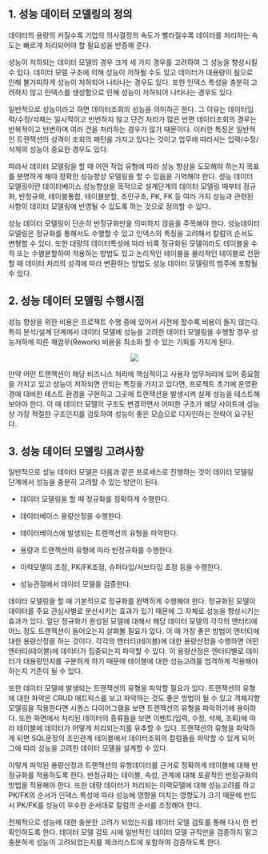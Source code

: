 ## 1. 성능 데이터 모델링의 정의

데이터의 용량의 커질수록 기업의 의사결정의 속도가 빨라질수록 데이터를 처리하는 속도는 빠르게 처리되어야 할 필요성을 반증해 준다.

성능이 저하되는 데이터 모델의 경우 크게 세 가지 경우를 고려하여 그 성능을 향상시킬 수 있다. 데이터 모델 구조에 의해 성능이 저하될 수도 있고 데이터가 대용량이 됨으로 인해 불가피하게 성능이 저하되어 나타나는 경우도 있다. 또한 인덱스 특성을 충분히 고려하지 않고 인덱스를 생성함으로 인해 성능이 저하되어 나타나는 경우도 있다.

일반적으로 성능이라고 하면 데이터조회의 성능을 의미하곤 한다. 그 이유는 데이터입력/수정/삭제는 일시적이고 빈번하지 않고 단건 처리가 많은 반면 데이터조회의 경우는 반복적이고 빈번하며 여러 건을 처리하는 경우가 많기 때문이다. 이러한 특징은 일반적인 트랜잭션의 성격이 조회의 패턴을 가지고 있다는 것이고 업무에 따라서는 입력/수정/삭제의 성능이 중요한 경우도 있다.

따라서 데이터 모델링을 할 때 어떤 작업 유형에 따라 성능 향상을 도모해야 하는지 목표를 분명하게 해야 정확한 성능향상 모델링을 할 수 있음을 기억해야 한다. 성능 데이터 모델링이란 데이터베이스 성능향상을 목적으로 설계단계의 데이터 모델링 때부터 정규화, 반정규화, 테이블통합, 테이블분할, 조인구조, PK, FK 등 여러 가지 성능과 관련된 사항이 데이터 모델링에 반영될 수 있도록 하는 것으로 정의할 수 있다.

성능 데이터 모델링이 단순히 반정규화만을 의미하지 않음을 주목해야 한다. 성능데이터 모델링은 정규화를 통해서도 수행할 수 있고 인덱스의 특징을 고려해서 칼럼의 순서도 변형할 수 있다. 또한 대량의 데이터특성에 따라 비록 정규화된 모델이라도 테이블을 수직 또는 수평분할하여 적용하는 방법도 있고 논리적인 테이블을 물리적인 테이블로 전환할 때 데이터 처리의 성격에 따라 변환하는 방법도 성능 데이터 모델링의 범주에 포함될 수 있다.

## 2. 성능 데이터 모델링 수행시점

성능 향상을 위한 비용은 프로젝트 수행 중에 있어서 사전에 할수록 비용이 들지 않는다. 특히 분석/설계 단계에서 데이터 모델에 성능을 고려한 데이터 모델링을 수행할 경우 성능저하에 따른 재업무(Rework) 비용을 최소화 할 수 있는 기회를 가지게 된다.

<p align="center"><img src="https://i.postimg.cc/T32yBHJt/SQL-073.jpg"></p>

만약 어떤 트랜잭션이 해당 비즈니스 처리에 핵심적이고 사용자 업무처리에 있어 중요함을 가지고 있고 성능이 저하되면 안되는 특징을 가지고 있다면, 프로젝트 초기에 운영환경에 대비한 테스트 환경을 구현하고 그곳에 트랜잭션을 발생시켜 실제 성능을 테스트해 보아야 한다. 이 때 데이터 모델의 구조도 변경하면서 어떠한 구조가 해당 사이트에 성능상 가장 적절한 구조인지를 검토하여 성능이 좋은 모습으로 디자인하는 전략이 요구된다.

## 3. 성능 데이터 모델링 고려사항

일반적으로 성능 데이터 모델은 다음과 같은 프로세스로 진행하는 것이 데이터 모델링 단계에서 성능을 충분히 고려할 수 있는 방안이 된다.

- 데이터 모델링을 할 때 정규화를 정확하게 수행한다.
  
- 데이터베이스 용량산정을 수행한다.
  
- 데이터베이스에 발생되는 트랜잭션의 유형을 파악한다.
  
- 용량과 트랜잭션의 유형에 따라 반정규화를 수행한다.
  
- 이력모델의 조정, PK/FK조정, 슈퍼타입/서브타입 조정 등을 수행한다.
  
- 성능관점에서 데이터 모델을 검증한다.
  

데이터 모델링을 할 때 기본적으로 정규화를 완벽하게 수행해야 한다. 정규화된 모델이 데이터를 주요 관심사별로 분산시키는 효과가 있기 때문에 그 자체로 성능을 향상시키는 효과가 있다. 일단 정규화가 완성된 모델에 대해서 해당 데이터 모델의 각각의 엔터티에 어느 정도 트랜잭션이 들어오는지 살펴볼 필요가 있다. 이 때 가장 좋은 방법이 엔터티에 대한 용량산정을 하는 것이다. 각각의 엔터티(테이블)에 대한 용량산정을 수행하면 어떤 엔터티(테이블)에 데이터가 집중되는지 파악할 수 있다. 이 용량산정은 엔터티별로 데이터가 대용량인지를 구분하게 하기 때문에 테이블에 대한 성능고려를 엄격하게 적용해야 하는지 기준이 될 수 있다.

또한 데이터 모델에 발생되는 트랜잭션의 유형을 파악할 필요가 있다. 트랜잭션의 유형에 대한 파악은 CRUD 매트릭스를 보고 파악하는 것도 좋은 방법이 될 수 있고 객체지향 모델링을 적용한다면 시퀀스 다이어그램을 보면 트랜잭션의 유형을 파악하기에 용이하다. 또한 화면에서 처리된 데이터의 종류들을 보면 이벤트(입력, 수정, 삭제, 조회)에 따라 테이블에 데이터가 어떻게 처리되는지를 유추할 수 있다. 트랜잭션의 유형을 파악하게 되면 SQL문장의 조인관계 테이블에서 데이터조회의 칼럼들을 파악할 수 있게 되어 그에 따라 성능을 고려한 데이터 모델을 설계할 수 있다.

이렇게 파악된 용량산정과 트랜잭션의 유형데이터를 근거로 정확하게 테이블에 대해 반정규화를 적용하도록 한다. 반정규화는 테이블, 속성, 관계에 대해 포괄적인 반정규화의 방법을 적용해야 한다. 또한 대량 데이터가 처리되는 이력모델에 대해 성능고려를 하고 PK/FK의 순서가 인덱스 특성에 따라 성능에 영향을 미치는 영향도가 크기 때문에 반드시 PK/FK를 성능이 우수한 순서대로 칼럼의 순서를 조정해야 한다.

전체적으로 성능에 대한 충분한 고려가 되었는지를 데이터 모델 검토를 통해 다시 한 번 확인하도록 한다. 데이터 모델 검토 시에 일반적인 데이터 모델 규칙만을 검증하지 말고 충분하게 성능이 고려되었는지를 체크리스트에 포함하여 검증하도록 한다.
